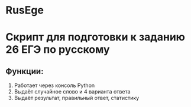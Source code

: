 # RusEge

# Скрипт для подготовки к заданию 26 ЕГЭ по русскому

## Функции: 

1. Работает через консоль Python
2. Выдаёт случайное слово и 4 варианта ответа
3. Выдаёт результат, правильный ответ, статистику

